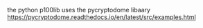 the python p100lib uses the pycryptodome libaary
https://pycryptodome.readthedocs.io/en/latest/src/examples.html

